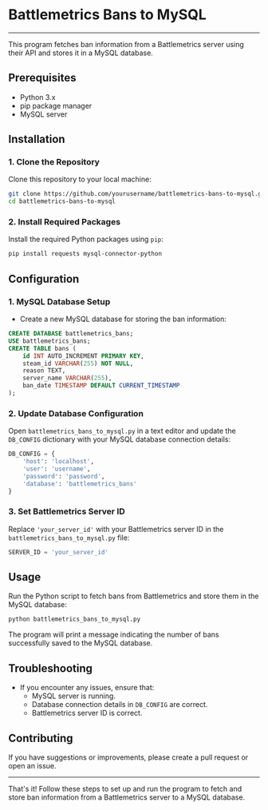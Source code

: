 
# Battlemetrics Bans to MySQL
----
This program fetches ban information from a Battlemetrics server using their API and stores it in a MySQL database.

## Prerequisites

- Python 3.x
- pip package manager
- MySQL server

## Installation

### 1. Clone the Repository

Clone this repository to your local machine:

```bash
git clone https://github.com/yourusername/battlemetrics-bans-to-mysql.git
cd battlemetrics-bans-to-mysql
```

### 2. Install Required Packages

Install the required Python packages using `pip`:

```bash
pip install requests mysql-connector-python
```

## Configuration

### 1. MySQL Database Setup

- Create a new MySQL database for storing the ban information:

```sql
CREATE DATABASE battlemetrics_bans;
USE battlemetrics_bans;
CREATE TABLE bans (
    id INT AUTO_INCREMENT PRIMARY KEY,
    steam_id VARCHAR(255) NOT NULL,
    reason TEXT,
    server_name VARCHAR(255),
    ban_date TIMESTAMP DEFAULT CURRENT_TIMESTAMP
);
```

### 2. Update Database Configuration

Open `battlemetrics_bans_to_mysql.py` in a text editor and update the `DB_CONFIG` dictionary with your MySQL database connection details:

```python
DB_CONFIG = {
    'host': 'localhost',
    'user': 'username',
    'password': 'password',
    'database': 'battlemetrics_bans'
}
```

### 3. Set Battlemetrics Server ID

Replace `'your_server_id'` with your Battlemetrics server ID in the `battlemetrics_bans_to_mysql.py` file:

```python
SERVER_ID = 'your_server_id'
```

## Usage

Run the Python script to fetch bans from Battlemetrics and store them in the MySQL database:

```bash
python battlemetrics_bans_to_mysql.py
```

The program will print a message indicating the number of bans successfully saved to the MySQL database.

## Troubleshooting

- If you encounter any issues, ensure that:
  - MySQL server is running.
  - Database connection details in `DB_CONFIG` are correct.
  - Battlemetrics server ID is correct.

## Contributing

If you have suggestions or improvements, please create a pull request or open an issue.

---

That's it! Follow these steps to set up and run the program to fetch and store ban information from a Battlemetrics server to a MySQL database.
